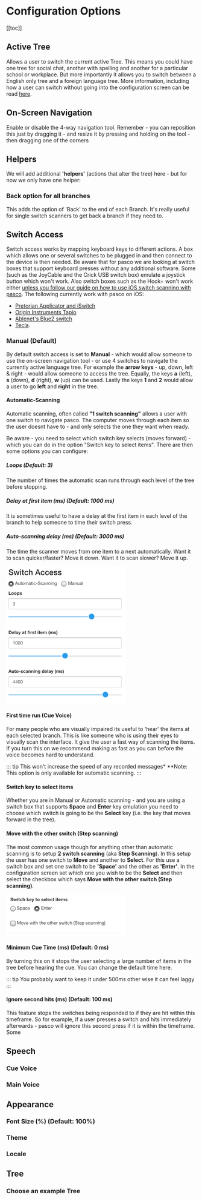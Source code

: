 # Configuration Options

[[toc]]

## Active Tree

Allows a user to switch the current active Tree. This means you could have one tree for social chat, another with spelling and another for a particular school or workplace. But more importantly it allows you to switch between a English only tree and a foreign language tree. More information, including how a user can switch without going into the configuration screen can be read [here](/advanced/tree-file-details.html). 


## On-Screen Navigation

Enable or disable the 4-way navigation tool. Remember - you can reposition this just by dragging it - and resize it by pressing and holding on the tool - then dragging one of the corners

## Helpers

We will add additional **'helpers'** (actions that alter the tree) here - but for now we only have one helper:

### Back option for all branches

This adds the option of 'Back' to the end of each Branch. It's really useful for single switch scanners to get back a branch if they need to. 

## Switch Access

Switch access works by mapping keyboard keys to different actions. A box which allows one or several switches to be plugged in and then connect to the device is then needed. Be aware that for pasco we are looking at switch boxes that support keyboard presses without any additional software. Some (such as the JoyCable and the Crick USB switch box) emulate a joystick button which won't work. Also switch boxes such as the Hook+ won't work either [unless you follow our guide on how to use iOS switch scanning with pasco](/tips-n-tricks/ios-switch-scanning.html). The following currently work with pasco on iOS:

* [Pretorian Applicator and iSwitch](https://www.pretorianuk.com/assistive-technology-for-ipad)
* [Origin Instruments Tapio](http://www.orin.com/access/tapio/)
* [Ablenet's Blue2 switch](https://www.ablenetinc.com/technology/computer-tablet-access/blue2-bluetooth-switch)
* [Tecla](https://gettecla.com). 


### Manual (Default)

By default switch access is set to **Manual** - which would allow someone to use the on-screen navigation tool - or use 4 switches to navigate the currently active language tree. For example the **arrow keys** - up, down, left & right - would allow someone to access the tree. Equally, the keys **a** (left), **s** (down), **d** (right), **w** (up) can be used. Lastly the keys **1** and **2** would allow a user to go **left** and **right** in the tree. 


#### Automatic-Scanning 

Automatic scanning, often called **"1 switch scanning"** allows a user with one switch to navigate pasco. The computer moves through each item so the user doesnt have to - and only selects the one they want when ready.

Be aware - you need to select which switch key selects (moves forward) - which you can do in the option "Switch key to select items".  There are then some options you can configure:


##### Loops (Default: 3)

The number of times the automatic scan runs through each level of the tree before stopping. 

##### Delay at first item (ms) (Default: 1000 ms)

It is sometimes useful to have a delay at the first item in each level of the branch to help someone to time their switch press. 

##### Auto-scanning delay (ms) (Default: 3000 ms)

The time the scanner moves from one item to a next automatically. Want it to scan quicker/faster? Move it down. Want it to scan slower? Move it up. 


![Automatic scanning](../img/screenshots/config-automatic.jpeg)

#### First time run (Cue Voice)

For many people who are visually impaired its useful to 'hear' the items at each selected branch. This is like someone who is using their eyes to visually scan the interface. It give the user a fast way of scanning the items. If you turn this on we recommend making as fast as you can before the voice becomes hard to understand. 


::: tip 
This won't increase the speed of any recorded messages* **Note: This option is only available for automatic scanning.
:::


#### Switch key to select items

Whether you are in Manual or Automatic scanning - and you are using a switch box that supports **Space** and **Enter** key emulation you need to choose which switch is going to be the **Select** key (i.e. the key that moves forward in the tree). 

#### Move with the other switch (Step scanning)
 
The most common usage though for anything other than automatic scanning is to setup **2 switch scanning** (aka **Step Scanning**). In this setup the user has one switch to **Move** and another to **Select**. For this use a switch box and set one switch to be **'Space'** and the other as **'Enter'**. In the configuration screen set which one you wish to be the **Select** and then select the checkbox which says **Move with the other switch (Step scanning)**. 

![2 switch setup](../img/screenshots/config-2switch.jpeg)


#### Minimum Cue Time (ms) (Default: 0 ms)


By turning this on it stops the user selecting a large number of items in the tree before hearing the cue. You can change the default time here. 

::: tip 
You probably want to keep it under 500ms other wise it can feel laggy
:::


#### Ignore second hits (ms) (Default: 100 ms)

This feature stops the switches being responded to if they are hit within this timeframe. So for example, if a user presses a switch and hits immediately afterwards - pasco will ignore this second press if it is within the timeframe. Some 

## Speech

### Cue Voice

### Main Voice 

## Appearance

### Font Size (%) (Default: 100%)

### Theme 

### Locale

## Tree

### Choose an example Tree
